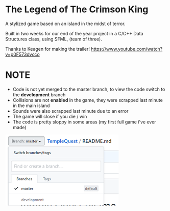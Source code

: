 # The Legend of The Crimson King

A stylized game based on an island in the midst of terror.

Built in two weeks for our end of the year project in a C/C++ Data Structures class, using SFML, (team of three).

Thanks to Keagen for making the trailer!
https://www.youtube.com/watch?v=p0F573dvcco

# NOTE
- Code is not yet merged to the master branch, to view the code switch to the **development** branch
- Collisions are not **enabled** in the game, they were scrapped last minute in the main island
- Sounds were also scrapped last minute due to an error
- The game will close if you die / win
- The code is pretty sloppy in some areas (my first full game i've ever made)

![](images/Capture.PNG)
